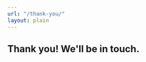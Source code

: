 ```yaml
---
url: "/thank-you/"
layout: plain
---
```


<h2>Thank you! We'll be in touch<span class="period">.</span></h2>
